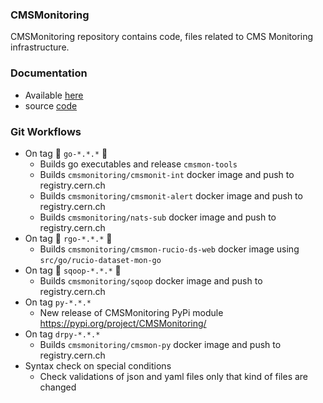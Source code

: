 ### CMSMonitoring
CMSMonitoring repository contains code, files related to CMS Monitoring
infrastructure.

### Documentation

- Available [here](https://cmsmonit-docs.web.cern.ch/)
- source [code](https://gitlab.cern.ch/cmsmonitoring/cmsmonit-docs) 


### Git Workflows

- On tag :whale: `go-*.*.*` :rocket:
    - Builds go executables and release `cmsmon-tools`
    - Builds `cmsmonitoring/cmsmonit-int` docker image and push to registry.cern.ch
    - Builds `cmsmonitoring/cmsmonit-alert` docker image and push to registry.cern.ch
    - Builds `cmsmonitoring/nats-sub` docker image and push to registry.cern.ch
- On tag :whale: `rgo-*.*.*` :rocket:
    - Builds `cmsmonitoring/cmsmon-rucio-ds-web` docker image using `src/go/rucio-dataset-mon-go`
- On tag :whale: `sqoop-*.*.*` :rocket: 
    - Builds `cmsmonitoring/sqoop` docker image and push to registry.cern.ch
- On tag `py-*.*.*`  
    - New release of CMSMonitoring PyPi module https://pypi.org/project/CMSMonitoring/
- On tag `drpy-*.*.*`
    - Builds `cmsmonitoring/cmsmon-py` docker image and push to registry.cern.ch
- Syntax check on special conditions
    - Check validations of json and yaml files only that kind of files are changed

